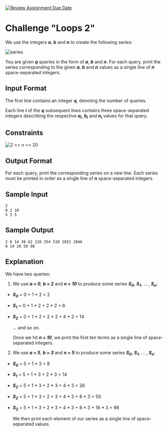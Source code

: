 [![Review Assignment Due Date](https://classroom.github.com/assets/deadline-readme-button-24ddc0f5d75046c5622901739e7c5dd533143b0c8e959d652212380cedb1ea36.svg)](https://classroom.github.com/a/Hcd-4r03)
# Challenge "Loops 2"

We use the integers **_a_**, **_b_** and **_n_** to create the following series:

![series](/docs/_images/img.png)

You are given **_q_** queries in the form of **_a_**, **_b_** and **_n_**. 
For each query, print the series corresponding to the given 
**_a_**, **_b_** and **_n_** values as a single line of **_n_** space-separated integers.

## Input Format

The first line contains an integer **_q_**, denoting the number of queries.

Each line **_i_** of the **_q_** subsequent lines contains three space-separated 
integers describing the respective 
**_a_**<sub>**_i_**</sub>, **_b_**<sub>**_i_**</sub> and **_n_**<sub>**_i_**</sub> values for that query.

## Constraints

![2 <= n <= 20](/docs/_images/img_1.png)

## Output Format

For each query, print the corresponding series on a new line. 
Each series must be printed in order as a single line of **_n_** space-separated integers.

## Sample Input

```
2
0 2 10
5 3 5
```

## Sample Output

```
2 6 14 30 62 126 254 510 1022 2046
8 14 26 50 98
```

## Explanation

We have two queries:

1. We use **_a = 0_**, **_b = 2_** and **_n = 10_** to produce some series
**_S_**<sub>**_0_**</sub>, **_S_**<sub>**_1_**</sub>, ... , **_S_**<sub>**_n_**</sub>:

* **_S_**<sub>**_0_**</sub> = 0 + 1 * 2 = 2
* **_S_**<sub>**_1_**</sub> = 0 + 1 * 2 + 2 * 2 = 6
* **_S_**<sub>**_2_**</sub> = 0 + 1 * 2 + 2 * 2 + 4 * 2 = 14

    ... and so on.

    Once we hit **_n = 10_**, we print the first ten terms as a single line of space-separated integers.

2. We use **_a = 5_**, **_b = 3_** and **_n = 5_** to produce some series
**_S_**<sub>**_0_**</sub>, **_S_**<sub>**_1_**</sub>, ... , **_S_**<sub>**_n_**</sub>:

* **_S_**<sub>**_0_**</sub> = 5 + 1 * 3 = 8
* **_S_**<sub>**_1_**</sub> = 5 + 1 * 3 + 2 * 3 = 14
* **_S_**<sub>**_2_**</sub> = 5 + 1 * 3 + 2 * 3 + 4 * 3 = 26
* **_S_**<sub>**_2_**</sub> = 5 + 1 * 3 + 2 * 3 + 4 * 3 + 8 * 3 = 50
* **_S_**<sub>**_2_**</sub> = 5 + 1 * 3 + 2 * 3 + 4 * 3 + 8 * 3 + 16 * 3 = 98

    We then print each element of our series as a single line of space-separated values.
